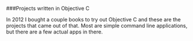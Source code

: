 ###Projects written in Objective C

In 2012 I bought a couple books to try out Objective C and these are the
projects that came out of that.  Most are simple command line applications, but
there are a few actual apps in there.
